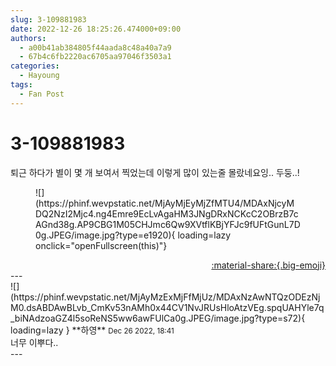 ```yaml
---
slug: 3-109881983
date: 2022-12-26 18:25:26.474000+09:00
authors:
  - a00b41ab384805f44aada8c48a40a7a9
  - 67b4c6fb2220ac6705aa97046f3503a1
categories:
  - Hayoung
tags:
  - Fan Post
---
```


# 3-109881983

<div class="post-container" markdown="1">
<div class="content-container md-sidebar__scrollwrap" markdown="1">

퇴근 하다가 별이 몇 개 보여서 찍었는데 이렇게 많이 있는줄 몰랐네요잉.. 두둥..!
<figure markdown="1">
![](https://phinf.wevpstatic.net/MjAyMjEyMjZfMTU4/MDAxNjcyMDQ2NzI2Mjc4.ng4Emre9EcLvAgaHM3JNgDRxNCKcC2OBrzB7cAGnd38g.AP9CBG1M05CHJmc6Qw9XVtflKBjYFJc9fUFtGunL7D0g.JPEG/image.jpg?type=e1920){ loading=lazy onclick="openFullscreen(this)"}
</figure>


</div>
</div>

<div style="text-align: right;" markdown="1">
<a href="https://weverse.io/fromis9/fanpost/3-109881983" style="text-align: right;">:material-share:{.big-emoji}</a>
</div>
---

<div class="comments-container md-sidebar__scrollwrap" markdown="1">
<div class="comment" markdown="1">
<div class='id-container' markdown="1">
![](https://phinf.wevpstatic.net/MjAyMzExMjFfMjUz/MDAxNzAwNTQzODEzNjM0.dsABDAwBLvb_CmKv53nAMh0x44CV1NvJRUsHloAtzVEg.spqUAHYle7q_biNAdzoaGZ4l5soReNS5ww6awFUlCa0g.JPEG/image.jpg?type=s72){ loading=lazy }
**<span class="artist">하영</span>** <small>Dec 26 2022, 18:41</small><br>
</div>
<div class='comment-body' markdown="1">
너무 이뿌다..
</div>
</div>
</div>
---
